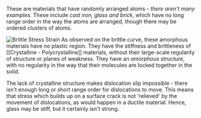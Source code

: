 These are materials that have randomly arranged atoms - *there aren't many examples*. These include *cast iron, glass and brick*, which have no long range order in the way the atoms are arranged, though there may be ordered clusters of atoms.

![Brittle Stress Strain](https://upload.wikimedia.org/wikipedia/commons/0/0f/Stress_strain_comparison_brittle_ductile.svg)
As observed on the brittle curve, these amorphous materials have no plastic region. They have the stiffness and brittleness of [[Crystalline - Polycrystalline]] materials, without their large-scale regularity of structure or planes of weakness. They have an *amorphous structure*, with no regularity in the way that their molecules are locked together in the solid. 

The lack of crystalline structure makes dislocation slip impossible - there isn't enough long or short range order for dislocations to move. This means that stress which builds up on a surface crack is not 'relieved' by the movement of dislocations, as would happen in a ductile material.  Hence, glass may be stiff, but it certainly isn't strong.